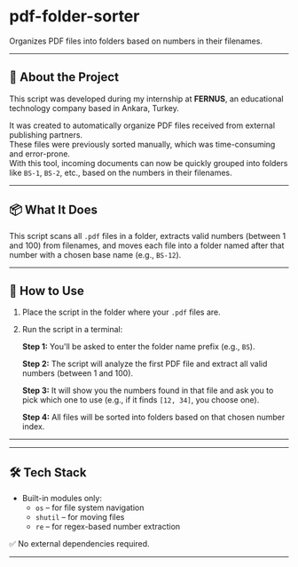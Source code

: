 # pdf-folder-sorter

Organizes PDF files into folders based on numbers in their filenames.  

---

## 📘 About the Project

This script was developed during my internship at **FERNUS**, an educational technology company based in Ankara, Turkey.

It was created to automatically organize PDF files received from external publishing partners.  
These files were previously sorted manually, which was time-consuming and error-prone.  
With this tool, incoming documents can now be quickly grouped into folders like `BS-1`, `BS-2`, etc., based on the numbers in their filenames.


---

## 📦 What It Does

This script scans all `.pdf` files in a folder, extracts valid numbers (between 1 and 100) from filenames, and moves each file into a folder named after that number with a chosen base name (e.g., `BS-12`).

---

## 🚀 How to Use

1. Place the script in the folder where your `.pdf` files are.
2. Run the script in a terminal:
   
   **Step 1:** You'll be asked to enter the folder name prefix (e.g., `BS`).

   **Step 2:** The script will analyze the first PDF file and extract all valid numbers (between 1 and 100).

   **Step 3:** It will show you the numbers found in that file and ask you to pick which one to use (e.g., if it finds `[12, 34]`, you choose one).

   **Step 4:** All files will be sorted into folders based on that chosen number index.

---

---

## 🛠 Tech Stack

- Built-in modules only:
  - `os` – for file system navigation
  - `shutil` – for moving files
  - `re` – for regex-based number extraction

✅ No external dependencies required.

---
